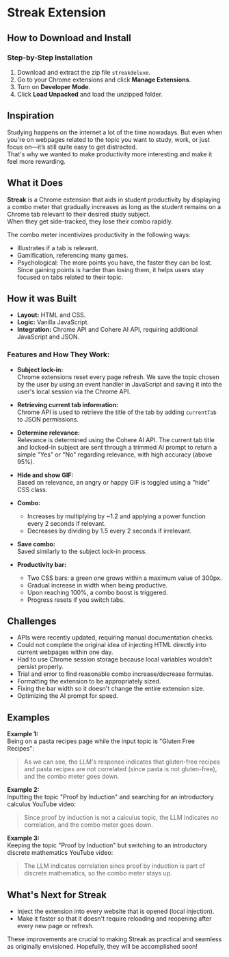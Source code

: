 # Streak Extension

## How to Download and Install

### Step-by-Step Installation
1. Download and extract the zip file `streakdeluxe`.
2. Go to your Chrome extensions and click **Manage Extensions**.
3. Turn on **Developer Mode**.
4. Click **Load Unpacked** and load the unzipped folder.

## Inspiration
Studying happens on the internet a lot of the time nowadays. But even when you're on webpages related to the topic you want to study, work, or just focus on—it’s still quite easy to get distracted.  
That's why we wanted to make productivity more interesting and make it feel more rewarding.

## What it Does
**Streak** is a Chrome extension that aids in student productivity by displaying a combo meter that gradually increases as long as the student remains on a Chrome tab relevant to their desired study subject.  
When they get side-tracked, they lose their combo rapidly.

The combo meter incentivizes productivity in the following ways:
- Illustrates if a tab is relevant.
- Gamification, referencing many games.
- Psychological: The more points you have, the faster they can be lost. Since gaining points is harder than losing them, it helps users stay focused on tabs related to their topic.

## How it was Built
- **Layout:** HTML and CSS.
- **Logic:** Vanilla JavaScript.
- **Integration:** Chrome API and Cohere AI API, requiring additional JavaScript and JSON.

### Features and How They Work:
- **Subject lock-in:**  
  Chrome extensions reset every page refresh. We save the topic chosen by the user by using an event handler in JavaScript and saving it into the user's local session via the Chrome API.

- **Retrieving current tab information:**  
  Chrome API is used to retrieve the title of the tab by adding `currentTab` to JSON permissions.

- **Determine relevance:**  
  Relevance is determined using the Cohere AI API. The current tab title and locked-in subject are sent through a trimmed AI prompt to return a simple "Yes" or "No" regarding relevance, with high accuracy (above 95%).

- **Hide and show GIF:**  
  Based on relevance, an angry or happy GIF is toggled using a "hide" CSS class.

- **Combo:**  
  - Increases by multiplying by ~1.2 and applying a power function every 2 seconds if relevant.
  - Decreases by dividing by 1.5 every 2 seconds if irrelevant.

- **Save combo:**  
  Saved similarly to the subject lock-in process.

- **Productivity bar:**  
  - Two CSS bars: a green one grows within a maximum value of 300px.
  - Gradual increase in width when being productive.
  - Upon reaching 100%, a combo boost is triggered.
  - Progress resets if you switch tabs.

## Challenges
- APIs were recently updated, requiring manual documentation checks.
- Could not complete the original idea of injecting HTML directly into current webpages within one day.
- Had to use Chrome session storage because local variables wouldn’t persist properly.
- Trial and error to find reasonable combo increase/decrease formulas.
- Formatting the extension to be appropriately sized.
- Fixing the bar width so it doesn't change the entire extension size.
- Optimizing the AI prompt for speed.

## Examples

**Example 1:**  
Being on a pasta recipes page while the input topic is "Gluten Free Recipes":  
> As we can see, the LLM's response indicates that gluten-free recipes and pasta recipes are not correlated (since pasta is not gluten-free), and the combo meter goes down.

**Example 2:**  
Inputting the topic "Proof by Induction" and searching for an introductory calculus YouTube video:  
> Since proof by induction is not a calculus topic, the LLM indicates no correlation, and the combo meter goes down.

**Example 3:**  
Keeping the topic "Proof by Induction" but switching to an introductory discrete mathematics YouTube video:  
> The LLM indicates correlation since proof by induction is part of discrete mathematics, so the combo meter stays up.

## What's Next for Streak
- Inject the extension into every website that is opened (local injection).
- Make it faster so that it doesn't require reloading and reopening after every new page or refresh.

These improvements are crucial to making Streak as practical and seamless as originally envisioned. Hopefully, they will be accomplished soon!
